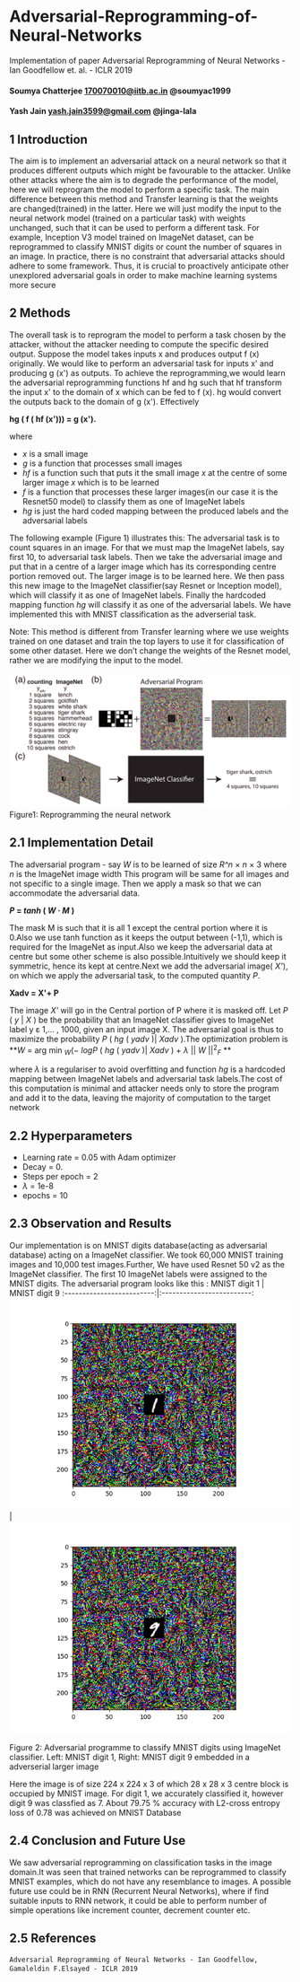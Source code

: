 # Adversarial-Reprogramming-of-Neural-Networks
Implementation of paper Adversarial Reprogramming of Neural Networks - Ian Goodfellow et. al. - ICLR 2019

#### Soumya Chatterjee 170070010@iitb.ac.in @soumyac1999
#### Yash Jain yash.jain3599@gmail.com @jinga-lala


## 1 Introduction


The aim is to implement an adversarial attack on a neural network so that it produces different outputs which
might be favourable to the attacker. Unlike other attacks where the aim is to degrade the performance of the
model, here we will reprogram the model to perform a specific task. The main difference between this method
and Transfer learning is that the weights are changed(trained) in the latter. Here we will just modify the input to
the neural network model (trained on a particular task) with weights unchanged, such that it can be used to
perform a different task. For example, Inception V3 model trained on ImageNet dataset, can be reprogrammed
to classify MNIST digits or count the number of squares in an image. In practice, there is no constraint that
adversarial attacks should adhere to some framework. Thus, it is crucial to proactively anticipate other unexplored
adversarial goals in order to make machine learning systems more secure

## 2 Methods


The overall task is to reprogram the model to perform a task chosen by the attacker, without the attacker needing to compute the specific desired output. Suppose the model takes inputs x and produces output f (x) originally. We would like to perform an adversarial task for inputs x' and producing g (x') as outputs. To achieve the reprogramming,we would learn the adversarial reprogramming functions hf and hg such that hf transform the input x' to the domain of x which can be fed to f (x). hg would convert the outputs back to the domain of g (x').
Effectively


**hg ( f ( hf (x'))) = g (x').**


where

- _x_ is a small image
- _g_ is a function that processes small images
- _hf_ is a function such that puts it the small image _x_ at the centre of some larger image _x_ which is to be learned
- _f_ is a function that processes these larger images(in our case it is the Resnet50 model) to classify them as one of ImageNet labels
- _hg_ is just the hard coded mapping between the produced labels and the adversarial labels

The following example (Figure 1) illustrates this:
The adversarial task is to count squares in an image. For that we must map the ImageNet labels, say first 10, to adversarial task labels. Then we take the adversarial image and put that in a centre of a larger image which has its corresponding centre portion removed out. The larger image is to be learned here. We then pass this new image to the ImageNet classifier(say Resnet or Inception model), which will classify it as one of ImageNet labels.
Finally the hardcoded mapping function _hg_ will classify it as one of the adversarial labels.
We have implemented this with MNIST classification as the adverserial task.


Note: This method is different from Transfer learning where we use weights trained on one dataset and train the top layers to use it for classification of some other dataset. Here we don’t change the weights of the Resnet model, rather we are modifying the input to the model.

![](https://github.com/jinga-lala/Adversarial-Reprogramming-of-Neural-Networks/blob/master/Figure_3.png)
Figure1: Reprogramming the neural network

## 2.1 Implementation Detail


The adversarial program - say _W_ is to be learned of size _R^n_ × _n_ × 3 where _n_ is the ImageNet image width This
program will be same for all images and not specific to a single image. Then we apply a mask so that we can
accommodate the adversarial data.

**_P_ = _tanh_ ( _W &#183; M_ )**


The mask M is such that it is all 1 except the central portion where it is 0.Also we use tanh function as it keeps
the output between (-1,1), which is required for the ImageNet as input.Also we keep the adversarial data at centre
but some other scheme is also possible.Intuitively we should keep it symmetric, hence its kept at centre.Next we
add the adversarial image( _X'_), on which we apply the adversarial task, to the computed quantity _P_.


**Xadv = X'+ P**

The image _X'_ will go in the Central portion of P where it is masked off.
Let _P_ ( _y_ | _X_ ) be the probability that an ImageNet classifier gives to ImageNet label y &epsilon; 1,... , 1000, given
an input image X. The adversarial goal is thus to maximize the probability _P_ ( _hg_ ( _yadv_ )| _Xadv_ ).The optimization
problem is
**_W_ = arg min <sub>_W_</sub>(− _logP_ ( _hg_ ( _yadv_ )| _Xadv_ ) + _λ_ || _W_ ||<sup>2</sup><sub>_F_</sub>
**

where _λ_ is a regulariser to avoid overfitting and function _hg_ is a hardcoded mapping between ImageNet labels and
adversarial task labels.The cost of this computation is minimal and attacker needs only to store the program and
add it to the data, leaving the majority of computation to the target network

## 2.2 Hyperparameters

- Learning rate = 0.05 with Adam optimizer
- Decay = 0.
- Steps per epoch = 2
- _λ_ = 1e-8
- epochs = 10


## 2.3 Observation and Results

Our implementation is on MNIST digits database(acting as adversarial database) acting on a ImageNet classifier.
We took 60,000 MNIST training images and 10,000 test images.Further, We have used Resnet 50 v2 as the
ImageNet classifier. The first 10 ImageNet labels were assigned to the MNIST digits. The adversarial program
looks like this :
MNIST digit 1         |  MNIST digit 9
:-------------------------:|:-------------------------:
![](https://github.com/jinga-lala/Adversarial-Reprogramming-of-Neural-Networks/blob/master/Figure_1.png) | ![](https://github.com/jinga-lala/Adversarial-Reprogramming-of-Neural-Networks/blob/master/Figure_2.png)

Figure 2: Adversarial programme to classify MNIST digits using ImageNet classifier. Left: MNIST digit 1, Right: MNIST digit 9 embedded in a adverserial larger image


Here the image is of size 224 x 224 x 3 of which 28 x 28 x 3 centre block is occupied by MNIST image.
For digit 1, we accurately classified it, however digit 9 was classfied as 7.
About 79.75 % accuracy with L2-cross entropy loss of 0.78 was achieved on MNIST Database

## 2.4 Conclusion and Future Use

We saw adversarial reprogramming on classification tasks in the image domain.It was seen that trained networks can be reprogrammed to classify MNIST examples, which do not have any resemblance to images.
A possible future use could be in RNN (Recurrent Neural Networks), where if find suitable inputs to RNN network, it could be able to perform number of simple operations like increment counter, decrement counter etc.

## 2.5 References

```
Adversarial Reprogramming of Neural Networks - Ian Goodfellow, Gamaleldin F.Elsayed - ICLR 2019
```



